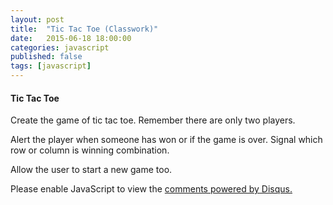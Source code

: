 ```yaml
---
layout: post
title:  "Tic Tac Toe (Classwork)"
date:   2015-06-18 18:00:00
categories: javascript
published: false
tags: [javascript]
---
```



<h4>Tic Tac Toe</h4>
<p>Create the game of tic tac toe.  Remember there are only two players.</p>
<p>Alert the player when someone has won or if the game is over.  Signal which row or column is winning combination.</p>
<p>Allow the user to start a new game too.</p>


<div id="disqus_thread"></div>
<script type="text/javascript">
    /* * * CONFIGURATION VARIABLES * * */
    var disqus_shortname = 'devschool';

    /* * * DON'T EDIT BELOW THIS LINE * * */
    (function() {
        var dsq = document.createElement('script'); dsq.type = 'text/javascript'; dsq.async = true;
        dsq.src = '//' + disqus_shortname + '.disqus.com/embed.js';
        (document.getElementsByTagName('head')[0] || document.getElementsByTagName('body')[0]).appendChild(dsq);
    })();
</script>
<noscript>Please enable JavaScript to view the <a href="https://disqus.com/?ref_noscript" rel="nofollow">comments powered by Disqus.</a></noscript>
